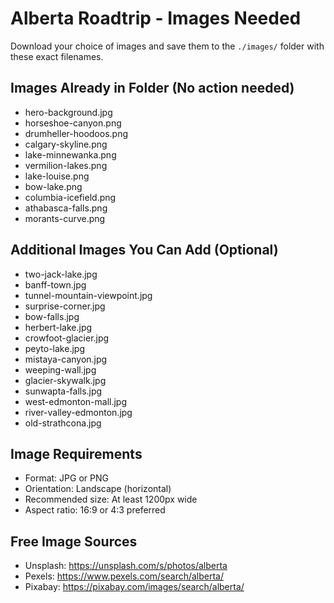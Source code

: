# Alberta Roadtrip - Images Needed

Download your choice of images and save them to the `./images/` folder with these exact filenames.

## Images Already in Folder (No action needed)
- hero-background.jpg
- horseshoe-canyon.png
- drumheller-hoodoos.png
- calgary-skyline.png
- lake-minnewanka.png
- vermilion-lakes.png
- lake-louise.png
- bow-lake.png
- columbia-icefield.png
- athabasca-falls.png
- morants-curve.png

## Additional Images You Can Add (Optional)
- two-jack-lake.jpg
- banff-town.jpg
- tunnel-mountain-viewpoint.jpg
- surprise-corner.jpg
- bow-falls.jpg
- herbert-lake.jpg
- crowfoot-glacier.jpg
- peyto-lake.jpg
- mistaya-canyon.jpg
- weeping-wall.jpg
- glacier-skywalk.jpg
- sunwapta-falls.jpg
- west-edmonton-mall.jpg
- river-valley-edmonton.jpg
- old-strathcona.jpg

## Image Requirements
- Format: JPG or PNG
- Orientation: Landscape (horizontal)
- Recommended size: At least 1200px wide
- Aspect ratio: 16:9 or 4:3 preferred

## Free Image Sources
- Unsplash: https://unsplash.com/s/photos/alberta
- Pexels: https://www.pexels.com/search/alberta/
- Pixabay: https://pixabay.com/images/search/alberta/
